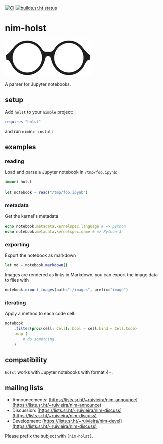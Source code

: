 [![CI](https://github.com/ruivieira/nim-holst/actions/workflows/test.yml/badge.svg)](https://github.com/ruivieira/nim-holst/actions/workflows/test.yml) [![builds.sr.ht status](https://builds.sr.ht/~ruivieira/nim-holst/commits/.build.yml.svg)](https://builds.sr.ht/~ruivieira/nim-holst/commits/.build.yml?)

# nim-holst

![](./docs/holst.png)

A parser for Jupyter notebooks.

## setup

Add `holst` to your `nimble` project:

```nim
requires "holst"
```

and run `nimble install`

## examples

### reading

Load and parse a Jupyter notebook in `/tmp/foo.ipynb`:

```nim
import holst

let notebook = read("/tmp/foo.ipynb")
```

### metadata

Get the kernel's metadata

```nim
echo notebook.metadata.kernelspec.language # => python
echo notebook.metadata.kernelspec.name # => Python 3
```

### exporting

Export the notebook as markdown

```nim
let md = notebook.markdown()
```

Images are rendered as links in Markdown, you can export the image data to files with

```nim
notebook.export_images(path="./images", prefix="image")
```

### iterating

Apply a method to each code cell:

```nim
notebook
    .filter(proc(cell: Cell): bool = cell.kind = Cell.Code)
    .map (
        # do something
    )
```

## compatibility

`holst` works with Jupyter notebooks with format 4+.

## mailing lists

- Announcements: [https://lists.sr.ht/~ruivieira/nim-announce](https://lists.sr.ht/~ruivieira/nim-announce)
- Discussion: [https://lists.sr.ht/~ruivieira/nim-discuss](https://lists.sr.ht/~ruivieira/nim-discuss)
- Development: [https://lists.sr.ht/~ruivieira/nim-devel](https://lists.sr.ht/~ruivieira/nim-discuss)

Please prefix the subject with `[nim-holst]`.
